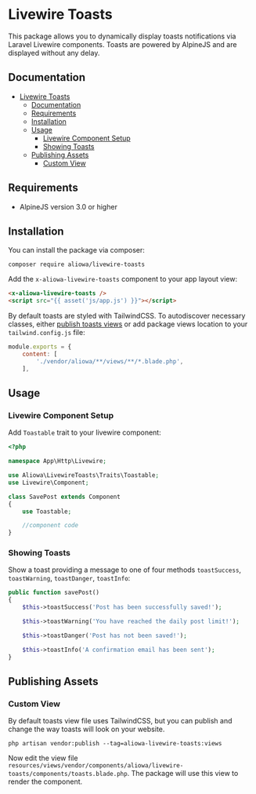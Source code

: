 # Livewire Toasts

This package allows you to dynamically display toasts notifications via Laravel Livewire components. Toasts are powered by AlpineJS and are displayed without any delay.

## Documentation

- [Livewire Toasts](#livewire-toasts)
  - [Documentation](#documentation)
  - [Requirements](#requirements)
  - [Installation](#installation)
  - [Usage](#usage)
    - [Livewire Component Setup](#livewire-component-setup)
    - [Showing Toasts](#showing-toasts)
  - [Publishing Assets](#publishing-assets)
    - [Custom View](#custom-view)

## Requirements

- AlpineJS version 3.0 or higher

## Installation

You can install the package via composer:

```console
composer require aliowa/livewire-toasts
```

Add the `x-aliowa-livewire-toasts` component to your app layout view:

```html
<x-aliowa-livewire-toasts />
<script src="{{ asset('js/app.js') }}"></script>
```

By default toasts are styled with TailwindCSS. To autodiscover necessary classes, either [publish toasts views](#custom-view) or add package views location to your `tailwind.config.js` file:

```js
module.exports = {
    content: [
        './vendor/aliowa/**/views/**/*.blade.php',
    ],
```

## Usage

### Livewire Component Setup

Add `Toastable` trait to your livewire component:

```php
<?php

namespace App\Http\Livewire;

use Aliowa\LivewireToasts\Traits\Toastable;
use Livewire\Component;

class SavePost extends Component
{
    use Toastable;

    //component code
}
```

### Showing Toasts

Show a toast providing a message to one of four methods `toastSuccess`, `toastWarning`, `toastDanger`, `toastInfo`:

```php
public function savePost()
{
    $this->toastSuccess('Post has been successfully saved!');

    $this->toastWarning('You have reached the daily post limit!');

    $this->toastDanger('Post has not been saved!');

    $this->toastInfo('A confirmation email has been sent');
}
```

## Publishing Assets

### Custom View

By default toasts view file uses TailwindCSS, but you can publish and change the way toasts will look on your website.

```console
php artisan vendor:publish --tag=aliowa-livewire-toasts:views
```

Now edit the view file `resources/views/vendor/components/aliowa/livewire-toasts/components/toasts.blade.php`. The package will use this view to render the component.